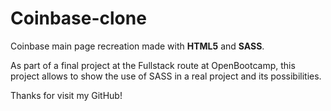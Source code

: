 # Coinbase-clone

Coinbase main page recreation made with **HTML5** and **SASS**.

As part of a final project at the Fullstack route at OpenBootcamp, this project allows to show the use of SASS in a real project and its possibilities.

Thanks for visit my GitHub! 
